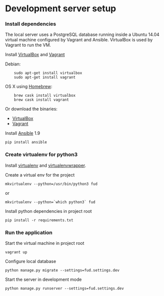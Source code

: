 Development server setup
========================

### Install dependencies

The local server uses a PostgreSQL database running inside a Ubuntu 14.04 virtual machine
configured by Vagrant and Ansible. VirtualBox is used by Vagrant to run the VM.

Install [VirtualBox](https://www.virtualbox.org/) and [Vagrant](https://www.vagrantup.com/)

Debian:
```
    sudo apt-get install virtualbox
    sudo apt-get install vagrant
```

OS X using [Homebrew](http://brew.sh/):
```
    brew cask install virtualbox
    brew cask install vagrant
```

Or download the binaries:
* [VirtualBox](https://www.virtualbox.org/wiki/Downloads)
* [Vagrant](https://www.vagrantup.com/downloads.html)

Install [Ansible](https://github.com/ansible/ansible) 1.9

    pip install ansible

### Create virtualenv for python3

Install [virtualenv](https://virtualenv.pypa.io/en/latest/installation.html) and [virtualenvwrapper](http://virtualenvwrapper.readthedocs.org/en/latest/install.html#basic-installation).

Create a virtual env for the project

    mkvirtualenv --python=/usr/bin/python3 fud

or

    mkvirtualenv --python=`which python3` fud

Install python dependencies in project root

    pip install -r requirements.txt

### Run the application

Start the virtual machine in project root

    vagrant up

Configure local database

    python manage.py migrate --settings=fud.settings.dev

Start the server in development mode

    python manage.py runserver --settings=fud.settings.dev
